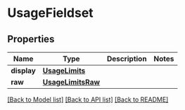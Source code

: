 # UsageFieldset

## Properties
Name | Type | Description | Notes
------------ | ------------- | ------------- | -------------
**display** | [**UsageLimits**](UsageLimits.md) |  | 
**raw** | [**UsageLimitsRaw**](UsageLimitsRaw.md) |  | 

[[Back to Model list]](../README.md#documentation-for-models) [[Back to API list]](../README.md#documentation-for-api-endpoints) [[Back to README]](../README.md)


